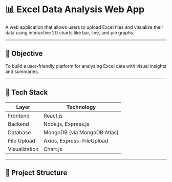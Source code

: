 # 📊 Excel Data Analysis Web App

A web application that allows users to upload Excel files and visualize their data using interactive 2D charts like bar, line, and pie graphs.

---

## 🎯 Objective

To build a user-friendly platform for analyzing Excel data with visual insights and summaries.

---

## 🧱 Tech Stack

| Layer        | Technology                  |
|--------------|-----------------------------|
| Frontend     | React.js                    |
| Backend      | Node.js, Express.js         |
| Database     | MongoDB (via MongoDB Atlas) |
| File Upload  | Axios, Express-FileUpload   |
| Visualization| Chart.js                    |

---

## 📁 Project Structure
